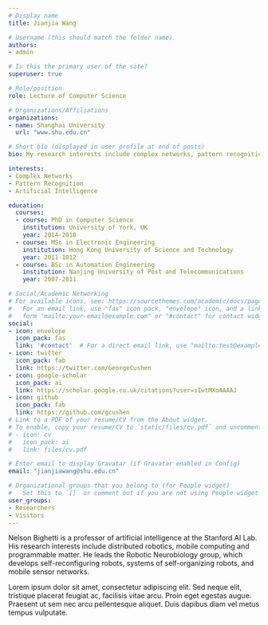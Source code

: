 ```yaml
---
# Display name
title: Jianjia Wang

# Username (this should match the folder name)
authors:
- admin

# Is this the primary user of the site?
superuser: true

# Role/position
role: Lecture of Computer Science

# Organizations/Affiliations
organizations:
- name: Shanghai University
  url: "www.shu.edu.cn"

# Short bio (displayed in user profile at end of posts)
bio: My research interests include complex networks, pattern recognition and machine learning. Particularly, I interest in the statistical structural of pattern recognition, statistical mechanics in complex networks and the network neuroscience.

interests:
- Complex Networks
- Pattern Recognition
- Artificial Intelligence

education:
  courses:
  - course: PhD in Computer Science
    institution: University of York, UK
    year: 2014-2018
  - course: MSc in Electronic Engineering
    institution: Hong Kong University of Science and Technology
    year: 2011-1012
  - course: BSc in Automation Engineering
    institution: Nanjing University of Post and Telecommunications
    year: 2007-2011

# Social/Academic Networking
# For available icons, see: https://sourcethemes.com/academic/docs/page-builder/#icons
#   For an email link, use "fas" icon pack, "envelope" icon, and a link in the
#   form "mailto:your-email@example.com" or "#contact" for contact widget.
social:
- icon: envelope
  icon_pack: fas
  link: '#contact'  # For a direct email link, use "mailto:test@example.org".
- icon: twitter
  icon_pack: fab
  link: https://twitter.com/GeorgeCushen
- icon: google-scholar
  icon_pack: ai
  link: https://scholar.google.co.uk/citations?user=sIwtMXoAAAAJ
- icon: github
  icon_pack: fab
  link: https://github.com/gcushen
# Link to a PDF of your resume/CV from the About widget.
# To enable, copy your resume/CV to `static/files/cv.pdf` and uncomment the lines below.
# - icon: cv
#   icon_pack: ai
#   link: files/cv.pdf

# Enter email to display Gravatar (if Gravatar enabled in Config)
email: "jianjiawang@shu.edu.cn"

# Organizational groups that you belong to (for People widget)
#   Set this to `[]` or comment out if you are not using People widget.
user_groups:
- Researchers
- Visitors
---
```


Nelson Bighetti is a professor of artificial intelligence at the Stanford AI Lab. His research interests include distributed robotics, mobile computing and programmable matter. He leads the Robotic Neurobiology group, which develops self-reconfiguring robots, systems of self-organizing robots, and mobile sensor networks.

Lorem ipsum dolor sit amet, consectetur adipiscing elit. Sed neque elit, tristique placerat feugiat ac, facilisis vitae arcu. Proin eget egestas augue. Praesent ut sem nec arcu pellentesque aliquet. Duis dapibus diam vel metus tempus vulputate.
